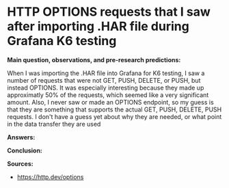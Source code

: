 # **HTTP OPTIONS requests that I saw after importing .HAR file during Grafana K6 testing**

**Main question, observations, and pre-research predictions:**

When I was importing the .HAR file into Grafana for K6 testing, I saw a number of requests that were not GET, PUSH, DELETE, or PUSH, but instead OPTIONS. It was especially interesting because they made up approximatly 50% of the requests, which seemed like a very significant amount. Also, I never saw or made an OPTIONS endpoint, so my guess is that they are something that supports the actual GET, PUSH, DELETE, PUSH requests. I don't have a guess yet about why they are needed, or what point in the data transfer they are used

**Answers:**

**Conclusion:**

**Sources:**
- https://http.dev/options
